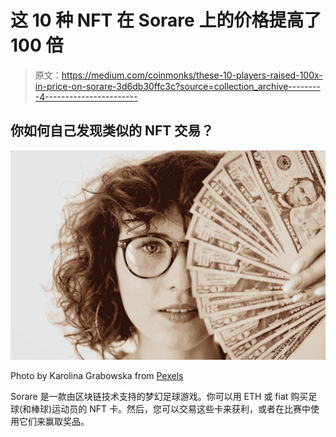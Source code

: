 # 这 10 种 NFT 在 Sorare 上的价格提高了 100 倍

> 原文：<https://medium.com/coinmonks/these-10-players-raised-100x-in-price-on-sorare-3d6db30ffc3c?source=collection_archive---------4----------------------->

## 你如何自己发现类似的 NFT 交易？

![](img/4f3856117c7a209cb27f6081f0494a53.png)

Photo by Karolina Grabowska from [Pexels](https://www.pexels.com/photo/woman-in-eyeglasses-covering-her-face-with-paper-money-7680625/)

Sorare 是一款由区块链技术支持的梦幻足球游戏。你可以用 ETH 或 fiat 购买足球(和棒球)运动员的 NFT 卡。然后，您可以交易这些卡来获利，或者在比赛中使用它们来赢取奖品。
